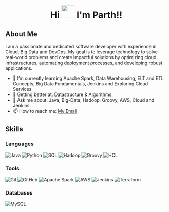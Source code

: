 # <p align='center'>Hi <img src="https://camo.githubusercontent.com/be97db312617523f171eb0fa461349309274abda75e491e51af7df9b8383c82a/68747470733a2f2f6d656469612e74656e6f722e636f6d2f57783949456d5a5a58536f41414141692f68692e676966" alt="" width="40" height="40"> I'm Parth!!

## About Me

 
I am a passionate and dedicated software developer with experience in Cloud, Big Data and DevOps. My goal is to leverage technology to solve real-world problems and create impactful solutions by optimizing cloud infrastructures, automating deployment processes, and developing robust applications.


- 🔭 I’m currently learning Apache Spark, Data Warehousing, ELT and ETL Concepts, Big Data Fundamentals, Jenkins and Exploring Cloud Services.
- 🌱 Getting better at: Datastructure & Algorithms.
- 💬 Ask me about: Java, Big-Data, Hadoop, Groovy, AWS, Cloud and Jenkins.
- 📫 How to reach me: [My Email](mailto:parthsingh1253@gmail.com)

## Skills

### Languages 
![Java](https://img.shields.io/badge/-Java-007396?style=flat&logo=openjdk&logoColor=white)
![Python](https://img.shields.io/badge/-Python-F7DF1E?style=flat&logo=Python&logoColor=black)
![SQL](https://img.shields.io/badge/-SQL-E34F26?style=flat&logo=html5&logoColor=white)
![Hadoop](https://img.shields.io/badge/-Hadoop-007ACC?style=flat&logo=HadoopL&logoColor=white)
![Groovy](https://img.shields.io/badge/-Groovy-007ACC?style=flat&logo=Groovy&logoColor=white)
![HCL](https://img.shields.io/badge/-HCL-007ACC?style=flat&logo=HCL&logoColor=white)

### Tools
![Git](https://img.shields.io/badge/-Git-F05032?style=flat&logo=git&logoColor=white)
![GitHub](https://img.shields.io/badge/-GitHub-181717?style=flat&logo=github&logoColor=white)
![Apache Spark](https://img.shields.io/badge/-ApacheSpark-2496ED?style=flat&logo=ApacheSpark&logoColor=white)
![AWS](https://img.shields.io/badge/-AWS-232F3E?style=flat&logo=amazonwebservices&logoColor=white)
![Jenkins](https://img.shields.io/badge/-Jenkins-232F3E?style=flat&logo=Jenkins&logoColor=white)
![Terraform](https://img.shields.io/badge/-Terraform-232F3E?style=flat&logo=Terraform&logoColor=white)

### Databases
![MySQL](https://img.shields.io/badge/-MySQL-4479A1?style=flat&logo=mysql&logoColor=white)


 
